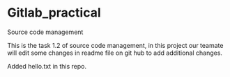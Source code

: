# Gitlab_practical
Source code management


This is the task 1.2 of source code management, in this project our teamate will edit some changes in readme file on git hub to add additional changes.

Added hello.txt in this repo.
